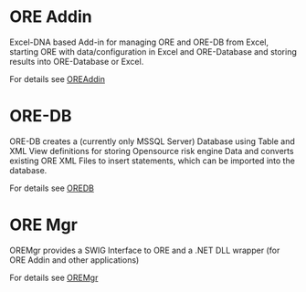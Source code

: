 # ORE Addin

Excel-DNA based Add-in for managing ORE and ORE-DB from Excel, starting ORE with data/configuration in Excel and ORE-Database 
and storing results into ORE-Database or Excel.

For details see [OREAddin](OREAddin.md)


# ORE-DB

ORE-DB creates a (currently only MSSQL Server) Database using Table and XML View definitions for storing Opensource risk engine Data and
converts existing ORE XML Files to insert statements, which can be imported into the database.

For details see [OREDB](OREDB.md)

# ORE Mgr

OREMgr provides a SWIG Interface to ORE and a .NET DLL wrapper (for ORE Addin and other applications)

For details see [OREMgr](OREMgr.md)